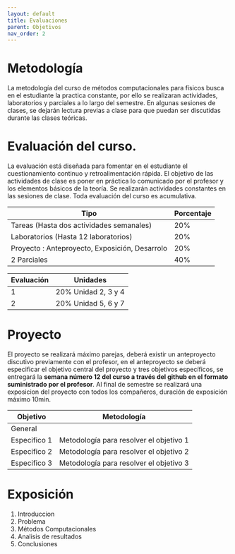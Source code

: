 ```yaml
---
layout: default
title: Evaluaciones
parent: Objetivos
nav_order: 2
---
```



# Metodología

La metodología del curso de métodos computacionales para físicos busca en el estudiante la practica constante, por ello 
se realizaran actividades, laboratorios y parciales a lo largo del semestre. En algunas sesiones de clases, se dejarán 
lectura previas a clase para que puedan ser discutidas durante las clases teóricas.



# Evaluación del curso.

La evaluación está diseñada para fomentar en el estudiante el cuestionamiento continuo y retroalimentación rápida. El objetivo de las actividades de clase es poner en práctica lo comunicado por el profesor y los elementos básicos de la teoría. Se realizarán actividades constantes en las sesiones de clase. Toda evaluación del curso es acumulativa. 





|Tipo| Porcentaje|
|----|-------|
|Tareas (Hasta dos actividades semanales)|	 20%|
|Laboratorios  (Hasta 12 laboratorios)	| 20%
|Proyecto : Anteproyecto, Exposición, Desarrolo     |20%|
|2 Parciales 	 |40%|



|Evaluación| Unidades|
|----|-------|
|1| 20%	 Unidad 2, 3 y 4|
|2| 20% Unidad 5, 6 y 7 |




# Proyecto

El proyecto se realizará máximo  parejas, deberá existir un anteproyecto discutivo previamente con el profesor, en el anteproyecto se deberá especificar el objetivo central del proyecto y tres objetivos específicos, se entregará la **semana número 12 del curso a través del github en el formato suministrado por el profesor**. Al final de semestre se realizará una exposicion del proyecto con todos los compañeros, duración de exposición máximo 10min. 


|Objetivo| Metodología|
|----|-------|
|General     | |
|Especifico 1| Metodología para resolver el objetivo 1|
|Especifico 2| Metodología para resolver el objetivo 2|
|Especifico 3| Metodología para resolver el objetivo 3|



# Exposición

1. Introduccion 
2. Problema 
3. Métodos Computacionales
4. Analisis de resultados
5. Conclusiones  